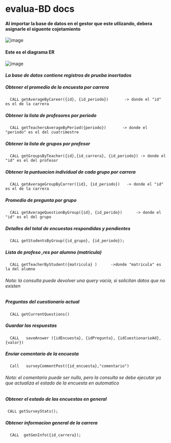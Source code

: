 # evalua-BD docs

#### Al importar la base de datos en el gestor que este utlizando, debera asignarle el siguente cojetamiento
![image](https://user-images.githubusercontent.com/85807291/224874708-b552bd53-b3aa-44ab-8540-d87d8f7f92a5.png)


      
#### Este es el diagrama ER
![image](https://user-images.githubusercontent.com/85807291/233235383-31dd74a3-7343-4b41-a7e1-9a4e62c1d690.png)




#### <em> La base de datos contiene registros de prueba insertados </em>
##### Obtener el promedio de la encuesta por carrera

      CALL getAverageByCareer({id}, {id_periodo})       -> donde el "id" es el de la carrera 

    

##### Obtener la lista de profesores por periodo

      CALL getTeachersAverageByPeriod({periodo})       -> donde el "periodo" es el del cuatrimestre 


##### Obtener la lista de grupos por profesor

      CALL getGroupsByTeacher({id},{id_carrera}, {id_periodo}) -> donde el "id" es el del profesor

     


##### Obtener la puntuacion individual de cada grupo por carrera 

      CALL getAverageGroupByCarrer({id}, {id_periodo})   -> donde el "id" es el de la carrera 


##### Promedio de pregunta por grupo 

      CALL getAverageQuestionByGroup({id}, {id_perido})      -> donde el "id" es el del grupo
      

##### Detalles del total de encuestas respondidas y pendientes 

      CALL getStudentsByGroup({id_grupo}, {id_periodo});

##### Lista de profeso ,res por alumno (matricula)

      CALL getTeacherByStudent({matricula} )      ->donde "matricula" es la del alumno 
      
         
###### Nota: la consulta puede devolver una query vacia, si solicitan datos que no existen 


##### Preguntas del cuestionario actual

      CALL getCurrentQuestions()


##### Guardar las respuestas

      CALL   saveAnswer ({idEncuesta}, {idPregunta}, {idCuestionarioAd}, {valor})
   
##### Enviar comentario de la encuesta 

      Call   surveyCommentPost({id_encuesta},"comentario")

###### Nota: el comentario puede ser nullo, pero la consulta se debe ejecutar ya que actualiza el estado de la encuesta en automatico

##### Obtener el estado de las encuestas en general
     CALL getSurveyStats();

##### Obtener informacion general de la carrera
      CALL  getGenInfo({id_carrera});



